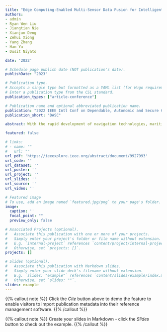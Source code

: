 ```yaml
---
title: "Edge Computing-Enabled Multi-Sensor Data Fusion for Intelligent Surveillance in Maritime Transportation Systems"
authors: 
- admin
- Ryan Wen Liu
- Jiangtian Nie
- Xianjun Deng
- Zehui Xiong
- Yang Zhang
- Han Yu
- Dusit Niyato

date: '2022'

# Schedule page publish date (NOT publication's date).
publishDate: "2023"

# Publication type.
# Accepts a single type but formatted as a YAML list (for Hugo requirements).
# Enter a publication type from the CSL standard.
publication_types: ["article-conference"]

# Publication name and optional abbreviated publication name.
publication: "2022 IEEE Intl Conf on Dependable, Autonomic and Secure Computing, Intl Conf on Pervasive Intelligence and Computing, Intl Conf on Cloud and Big Data Computing, Intl Conf on Cyber Science and Technology Congress (DASC/PiCom/CBDCom/CyberSciTech"
publication_short: "DASC"

abstract: With the rapid development of navigation technologies, maritime transportation has become one of the mainstream international trade channels. However, a large number of maritime traffic accidents still occur every year, which cause significant economic losses and environmental damage. Intelligent and efficient surveillance in maritime transportation systems is essential for avoiding accidents. This paper proposes an edge computing-enabled multi-sensor data fusion method for intelligent maritime surveillance, which achieves efficient perception of maritime traffic information by receiving and processing visual and Automatic Identification System (AIS) data simultaneously. We first propose an anti-occlusion algorithm for vessel tracking based on visual trajectory analysis to mitigate missing detection caused by overlapping vessels. We then leverage the Hungarian algorithm driven by multidimensional feature analysis to match data collected by different sensors. The matched AIS information is eventually fused into the visual target of interest. Extensive experiments illustrate that our method can achieve effective information perception in different maritime environments with 91.67% accuracy and superior robustness.

featured: false

# links:
# - name: ""
#   url: ""
url_pdf: 'https://ieeexplore.ieee.org/abstract/document/9927993'
url_code: ''
url_dataset: ''
url_poster: ''
url_project: ''
url_slides: ''
url_source: ''
url_video: ''

# Featured image
# To use, add an image named `featured.jpg/png` to your page's folder. 
image:
  caption: ''
  focal_point: ""
  preview_only: false

# Associated Projects (optional).
#   Associate this publication with one or more of your projects.
#   Simply enter your project's folder or file name without extension.
#   E.g. `internal-project` references `content/project/internal-project/index.md`.
#   Otherwise, set `projects: []`.
projects: []

# Slides (optional).
#   Associate this publication with Markdown slides.
#   Simply enter your slide deck's filename without extension.
#   E.g. `slides: "example"` references `content/slides/example/index.md`.
#   Otherwise, set `slides: ""`.
slides: example
---
```


{{% callout note %}}
Click the *Cite* button above to demo the feature to enable visitors to import publication metadata into their reference management software.
{{% /callout %}}

{{% callout note %}}
Create your slides in Markdown - click the *Slides* button to check out the example.
{{% /callout %}}
